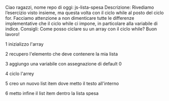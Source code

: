 Ciao ragazzi, nome repo di oggi: js-lista-spesa
Descrizione: Rivediamo l’esercizio visto insieme, ma questa volta con il ciclo while al posto del ciclo for. Facciamo attenzione a non dimenticare tutte le differenze implementative che il ciclo while ci impone, in particolare alla variabile di indice.
Consigli: Come posso ciclare su un array con il ciclo while?
Buon lavoro!

1 inizializzo l'array

2 recupero l'elemento che deve contenere la mia lista

3 aggiungo una variabile con assegnazione di default 0

4 ciclo l'arrey 

5 creo un nuovo list item dove metto il testo all'interno

6 metto infine il list item dentro la lista spesa